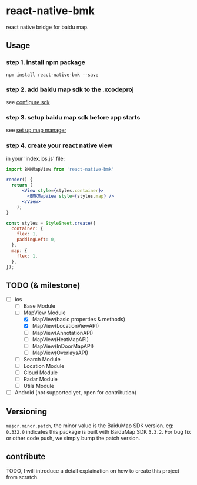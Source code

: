 # react-native-bmk

react native bridge for baidu map.

## Usage

### step 1. install npm package

```
npm install react-native-bmk --save
```
### step 2. add baidu map sdk to the .xcodeproj

see [configure sdk](http://lbsyun.baidu.com/index.php?title=iossdk/guide/buildproject)

### step 3. setup baidu map sdk before app starts

see [set up map manager](http://lbsyun.baidu.com/index.php?title=iossdk/guide/hellobaidumap)

### step 4. create your react native view
in your 'index.ios.js' file:
```jsx
import BMKMapView from 'react-native-bmk'

render() {
  return (
      <View style={styles.container}>
        <BMKMapView style={styles.map} />
      </View>
    );
}

const styles = StyleSheet.create({
  container: {
    flex: 1,
    paddingLeft: 0,
  },
  map: {
    flex: 1,
  },
});
```

## TODO (& milestone)

- [ ] ios
  - [ ] Base Module
  - [ ] MapView Module
    - [x] MapView(basic properties & methods)
    - [x] MapView(LocationViewAPI)
    - [ ] MapView(AnnotationAPI)
    - [ ] MapView(HeatMapAPI)
    - [ ] MapView(InDoorMapAPI)
    - [ ] MapView(OverlaysAPI)
  - [ ] Search Module
  - [ ] Location Module
  - [ ] Cloud Module
  - [ ] Radar Module
  - [ ] Utils Module
- [ ] Android (not supported yet, open for contribution)

## Versioning

`major.minor.patch`, the minor value is the BaiduMap SDK version.
eg: `0.332.0` indicates this package is built with BaiduMap SDK `3.3.2`.
For bug fix or other code push, we simply bump the patch version.

## contribute

TODO, I will introduce a detail explaination on how to create this project from scratch.
